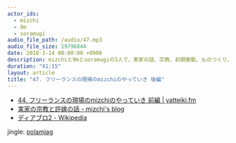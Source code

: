 ```yaml
---
actor_ids:
  - mizchi
  - 9m
  - soramugi
audio_file_path: /audio/47.mp3
audio_file_size: 19796844
date: 2018-3-14 00:00:00 +0900
description: mizchiと9mとsoramugiの3人で、実家の話、宗教、初期衝動、ものつくり、プログラマは幸せな職業、あがり意識、辞めた後に上場するジンクス、1人でアプリをリリースする、について話しました。
duration: "41:15"
layout: article
title: "47. フリーランスの現場のmizchiのやっていき 後編"
---
```


- [44. フリーランスの現場のmizchiのやっていき 前編 \| yatteiki.fm](https://yatteiki.fm/episode/44)
- [実家の宗教と許嫁の話 - mizchi's blog](http://mizchi.hatenablog.com/entry/2014/01/12/224839)
- [ディアブロ2 - Wikipedia](https://ja.wikipedia.org/wiki/ディアブロ2)

jingle: [polamjag](https://twitter.com/polamjag)
